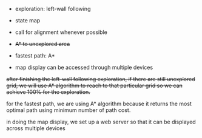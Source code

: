 - exploration: left-wall following
- state map
- call for alignment whenever possible

- ~~A* to unexplored area~~
- fastest path: A*
- map display can be accessed through multiple devices

~~after finishing the left-wall following exploration, if there are still unexplored grid, we will use A* algorithm to reach to that particular grid so we can achieve 100% for the exploration.~~

for the fastest path, we are using A* algorithm because it returns the most optimal path using minimum number of path cost.

in doing the map display, we set up a web server so that it can be displayed across multiple devices
